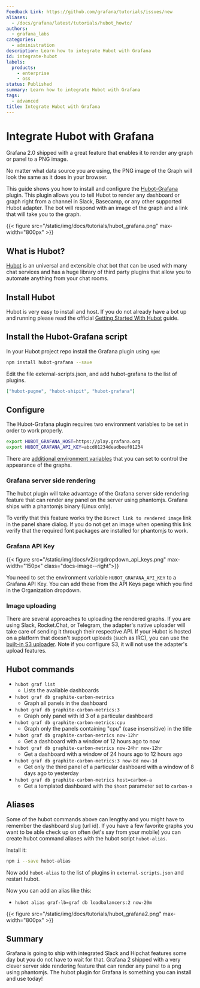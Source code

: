 ```yaml
---
Feedback Link: https://github.com/grafana/tutorials/issues/new
aliases:
  - /docs/grafana/latest/tutorials/hubot_howto/
authors:
  - grafana_labs
categories:
  - administration
description: Learn how to integrate Hubot with Grafana
id: integrate-hubot
labels:
  products:
    - enterprise
    - oss
status: Published
summary: Learn how to integrate Hubot with Grafana
tags:
  - advanced
title: Integrate Hubot with Grafana
---
```



# Integrate Hubot with Grafana

Grafana 2.0 shipped with a great feature that enables it to render any graph or panel to a PNG image.

No matter what data source you are using, the PNG image of the Graph will look the same as it does in your browser.

This guide shows you how to install and configure the [Hubot-Grafana](https://github.com/stephenyeargin/hubot-grafana) plugin. This plugin allows you to tell Hubot to render any dashboard or graph right from a channel in Slack, Basecamp, or any other supported Hubot adapter. The bot will respond with an image of the graph and a link that will take you to the graph.

{{< figure src="/static/img/docs/tutorials/hubot_grafana.png"  max-width="800px" >}}

## What is Hubot?

[Hubot](https://hubot.github.com/) is an universal and extensible chat bot that can be used with many chat services and has a huge library of third party plugins that allow you to automate anything from your chat rooms.

## Install Hubot

Hubot is very easy to install and host. If you do not already have a bot up and running please read the official [Getting Started With Hubot](https://hubot.github.com/docs/) guide.

## Install the Hubot-Grafana script 

In your Hubot project repo install the Grafana plugin using `npm`:

```bash
npm install hubot-grafana --save
```

Edit the file external-scripts.json, and add hubot-grafana to the list of plugins.

```json
["hubot-pugme", "hubot-shipit", "hubot-grafana"]
```

## Configure

The Hubot-Grafana plugin requires two environment variables to be set in order to work properly. 

```bash
export HUBOT_GRAFANA_HOST=https://play.grafana.org
export HUBOT_GRAFANA_API_KEY=abcd01234deadbeef01234
```

There are [additional environment variables](https://github.com/stephenyeargin/hubot-grafana?tab=readme-ov-file#general-settings) that you can set to control the appearance of the graphs.

### Grafana server side rendering

The hubot plugin will take advantage of the Grafana server side rendering feature that can render any panel on the server using phantomjs. Grafana ships with a phantomjs binary (Linux only).

To verify that this feature works try the `Direct link to rendered image` link in the panel share dialog. If you do not get an image when opening this link verify that the required font packages are installed for phantomjs to work.

### Grafana API Key

{{< figure src="/static/img/docs/v2/orgdropdown_api_keys.png" max-width="150px" class="docs-image--right">}}

You need to set the environment variable `HUBOT_GRAFANA_API_KEY` to a Grafana API Key. You can add these from the API Keys page which you find in the Organization dropdown.

### Image uploading

There are several approaches to uploading the rendered graphs. If you are using Slack, Rocket.Chat, or Telegram, the adapter's native uploader will take care of sending it through their respective API. If your Hubot is hosted on a platform that doesn't support uploads (such as IRC), you can use the [built-in S3 uploader](https://github.com/stephenyeargin/hubot-grafana/wiki/Amazon-S3-Image-Hosting). Note if you configure S3, it will not use the adapter's upload features.

## Hubot commands

- `hubot graf list`
  - Lists the available dashboards
- `hubot graf db graphite-carbon-metrics`
  - Graph all panels in the dashboard
- `hubot graf db graphite-carbon-metrics:3`
  - Graph only panel with id 3 of a particular dashboard
- `hubot graf db graphite-carbon-metrics:cpu`
  - Graph only the panels containing "cpu" (case insensitive) in the title
- `hubot graf db graphite-carbon-metrics now-12hr`
  - Get a dashboard with a window of 12 hours ago to now
- `hubot graf db graphite-carbon-metrics now-24hr now-12hr`
  - Get a dashboard with a window of 24 hours ago to 12 hours ago
- `hubot graf db graphite-carbon-metrics:3 now-8d now-1d`
  - Get only the third panel of a particular dashboard with a window of 8 days ago to yesterday
- `hubot graf db graphite-carbon-metrics host=carbon-a`
  - Get a templated dashboard with the `$host` parameter set to `carbon-a`

## Aliases

Some of the hubot commands above can lengthy and you might have to remember the dashboard slug (url id). If you have a few favorite graphs you want to be able check up on often (let's say from your mobile) you can create hubot command aliases with the hubot script `hubot-alias`.

Install it:

```bash
npm i --save hubot-alias
```

Now add `hubot-alias` to the list of plugins in `external-scripts.json` and restart hubot.

Now you can add an alias like this:

- `hubot alias graf-lb=graf db loadbalancers:2 now-20m`

{{< figure src="/static/img/docs/tutorials/hubot_grafana2.png"  max-width="800px" >}}

## Summary

Grafana is going to ship with integrated Slack and Hipchat features some day but you do not have to wait for that. Grafana 2 shipped with a very clever server side rendering feature that can render any panel to a png using phantomjs. The hubot plugin for Grafana is something you can install and use today!
